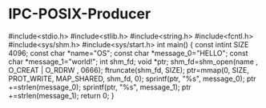 # IPC-POSIX-Producer
#include<stdio.h>
#include<stlib.h>
#include<string.h>
#include<fcntl.h>
#include<sys/shm.h>
#include<sys/start.h>
int main()
{
const intint SIZE 4096;
const char *name="OS";
const char *message_0="HELLO";
const char *message_1="world!";
int shm_fd;
void *ptr;
shm_fd=shm_open(name , O_CREAT | O_RDRW , 0666);
ftruncate(shm_fd, SIZE);
ptr=mmap(0, SIZE, PROT_WRITE, MAP_SHARED, shm_fd, 0);
sprintf(ptr, "%s", message_0);
ptr +=strlen(message_0);
sprintf(ptr, "%s", message_1);
ptr +=strlen(message_1);
return 0;
}
